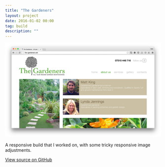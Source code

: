 ```yaml
---
title: "The Gardeners"
layout: project
date: 2016-01-02 00:00
tag: build
description: ""
---
```


![The Gardeners site](/assets/images/project_the-gardeners.jpg)

A responsive build that I worked on, with some tricky responsive image adjustments.

[View source on GitHub](https://github.com/mradbourne/the-gardeners)
